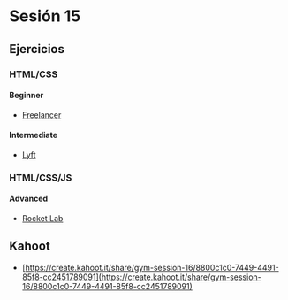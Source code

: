 # Sesión 15

## Ejercicios

### HTML/CSS

#### Beginner

- [Freelancer](../exercises/freelancer-web/README.md)

#### Intermediate

- [Lyft](../exercises/lyft-web/README.md)

### HTML/CSS/JS

#### Advanced

- [Rocket Lab](../exercises/rocket-lab-web/README.md)


## Kahoot
- [https://create.kahoot.it/share/gym-session-16/8800c1c0-7449-4491-85f8-cc2451789091](https://create.kahoot.it/share/gym-session-16/8800c1c0-7449-4491-85f8-cc2451789091)
